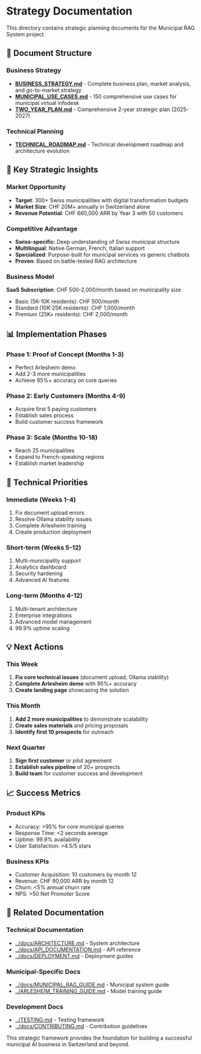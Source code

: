 # Strategy Documentation

This directory contains strategic planning documents for the Municipal RAG System project.

## 📁 **Document Structure**

### Business Strategy
- **[BUSINESS_STRATEGY.md](BUSINESS_STRATEGY.md)** - Complete business plan, market analysis, and go-to-market strategy
- **[MUNICIPAL_USE_CASES.md](MUNICIPAL_USE_CASES.md)** - 150 comprehensive use cases for municipal virtual infodesk
- **[TWO_YEAR_PLAN.md](TWO_YEAR_PLAN.md)** - Comprehensive 2-year strategic plan (2025-2027)

### Technical Planning  
- **[TECHNICAL_ROADMAP.md](TECHNICAL_ROADMAP.md)** - Technical development roadmap and architecture evolution

## 🎯 **Key Strategic Insights**

### Market Opportunity
- **Target**: 300+ Swiss municipalities with digital transformation budgets
- **Market Size**: CHF 20M+ annually in Switzerland alone
- **Revenue Potential**: CHF 660,000 ARR by Year 3 with 50 customers

### Competitive Advantage
- **Swiss-specific**: Deep understanding of Swiss municipal structure
- **Multilingual**: Native German, French, Italian support
- **Specialized**: Purpose-built for municipal services vs generic chatbots
- **Proven**: Based on battle-tested RAG architecture

### Business Model
**SaaS Subscription**: CHF 500-2,000/month based on municipality size
- Basic (5K-10K residents): CHF 500/month
- Standard (10K-25K residents): CHF 1,000/month  
- Premium (25K+ residents): CHF 2,000/month

## 📊 **Implementation Phases**

### Phase 1: Proof of Concept (Months 1-3)
- Perfect Arlesheim demo
- Add 2-3 more municipalities
- Achieve 95%+ accuracy on core queries

### Phase 2: Early Customers (Months 4-9)  
- Acquire first 5 paying customers
- Establish sales process
- Build customer success framework

### Phase 3: Scale (Months 10-18)
- Reach 25 municipalities
- Expand to French-speaking regions
- Establish market leadership

## 🔧 **Technical Priorities**

### Immediate (Weeks 1-4)
1. Fix document upload errors
2. Resolve Ollama stability issues
3. Complete Arlesheim training
4. Create production deployment

### Short-term (Weeks 5-12)
1. Multi-municipality support
2. Analytics dashboard
3. Security hardening
4. Advanced AI features

### Long-term (Months 4-12)
1. Multi-tenant architecture
2. Enterprise integrations
3. Advanced model management
4. 99.9% uptime scaling

## 💡 **Next Actions**

### This Week
1. **Fix core technical issues** (document upload, Ollama stability)
2. **Complete Arlesheim demo** with 95%+ accuracy
3. **Create landing page** showcasing the solution

### This Month
1. **Add 2 more municipalities** to demonstrate scalability
2. **Create sales materials** and pricing proposals
3. **Identify first 10 prospects** for outreach

### Next Quarter
1. **Sign first customer** or pilot agreement
2. **Establish sales pipeline** of 20+ prospects
3. **Build team** for customer success and development

## 📈 **Success Metrics**

### Product KPIs
- Accuracy: >95% for core municipal queries
- Response Time: <2 seconds average
- Uptime: 99.9% availability
- User Satisfaction: >4.5/5 stars

### Business KPIs
- Customer Acquisition: 10 customers by month 12
- Revenue: CHF 90,000 ARR by month 12
- Churn: <5% annual churn rate
- NPS: >50 Net Promoter Score

## 🔗 **Related Documentation**

### Technical Documentation
- [../docs/ARCHITECTURE.md](../docs/ARCHITECTURE.md) - System architecture
- [../docs/API_DOCUMENTATION.md](../docs/API_DOCUMENTATION.md) - API reference
- [../docs/DEPLOYMENT.md](../docs/DEPLOYMENT.md) - Deployment guides

### Municipal-Specific Docs
- [../docs/MUNICIPAL_RAG_GUIDE.md](../docs/MUNICIPAL_RAG_GUIDE.md) - Municipal system guide
- [../ARLESHEIM_TRAINING_GUIDE.md](../ARLESHEIM_TRAINING_GUIDE.md) - Model training guide

### Development Docs
- [../TESTING.md](../TESTING.md) - Testing framework
- [../docs/CONTRIBUTING.md](../docs/CONTRIBUTING.md) - Contribution guidelines

This strategic framework provides the foundation for building a successful municipal AI business in Switzerland and beyond.